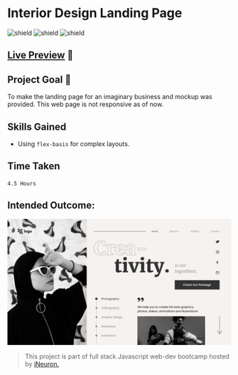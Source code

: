 # Interior Design Landing Page

![shield](https://img.shields.io/badge/HTML5-E34F26?style=for-the-badge&logo=html5&logoColor=white) ![shield](https://img.shields.io/badge/CSS3-1572B6?style=for-the-badge&logo=css3&logoColor=white) ![shield](https://img.shields.io/badge/Vercel-000000?style=for-the-badge&logo=vercel&logoColor=white)

## [Live Preview](#) :link:

## Project Goal :dart:

To make the landing page for an imaginary business and mockup was provided. This web page is not responsive as of now.

## Skills Gained

- Using `flex-basis` for complex layouts.

## Time Taken

```
4.5 Hours
```

## Intended Outcome:

![Image](./images/14.png)

> This project is part of full stack Javascript web-dev bootcamp hosted by [iNeuron.](https://ineuron.ai/)
